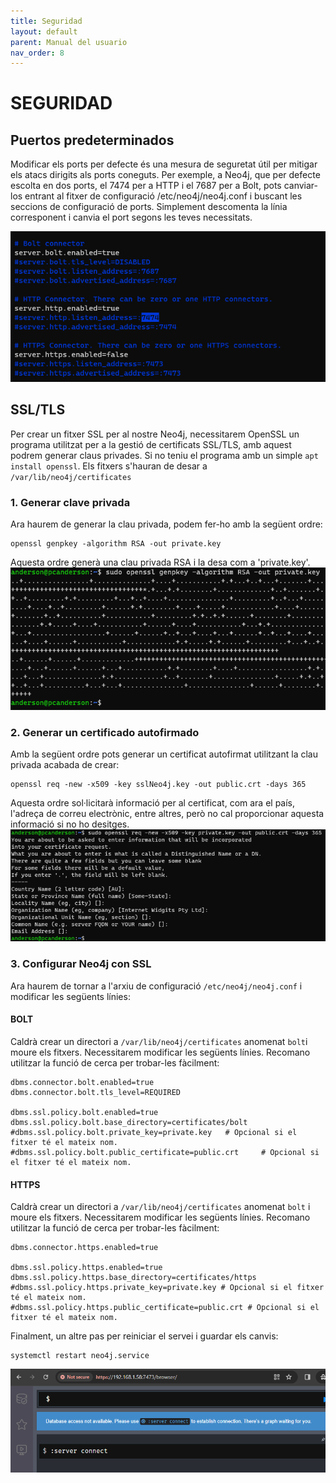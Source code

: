 ```yaml
---
title: Seguridad
layout: default
parent: Manual del usuario
nav_order: 8
---
```


# SEGURIDAD
## Puertos predeterminados
Modificar els ports per defecte és una mesura de seguretat útil per mitigar els atacs dirigits als ports coneguts. Per exemple, a Neo4j, que per defecte escolta en dos ports, el 7474 per a HTTP i el 7687 per a Bolt, pots canviar-los entrant al fitxer de configuració /etc/neo4j/neo4j.conf i buscant les seccions de configuració de ports. Simplement descomenta la línia corresponent i canvia el port segons les teves necessitats.

![](../imagenes/seguridad/Cambiar%20puertos.png)
## SSL/TLS
Per crear un fitxer SSL per al nostre Neo4j, necessitarem OpenSSL un programa utilitzat per a la gestió de certificats SSL/TLS, amb aquest podrem generar claus privades. Si no teniu el programa amb un simple ```apt install openssl```. Els fitxers s'hauran de desar a ```/var/lib/neo4j/certificates```

### 1. Generar clave privada
Ara haurem de generar la clau privada, podem fer-ho amb la següent ordre:
```
openssl genpkey -algorithm RSA -out private.key
```
Aquesta ordre generà una clau privada RSA i la desa com a 'private.key'.
![](../imagenes/seguridad/clavePrivada.png)
### 2. Generar un certificado autofirmado
Amb la següent ordre pots generar un certificat autofirmat utilitzant la clau privada acabada de crear:
```
openssl req -new -x509 -key sslNeo4j.key -out public.crt -days 365
```
Aquesta ordre sol·licitarà informació per al certificat, com ara el país, l'adreça de correu electrònic, entre altres, però no cal proporcionar aquesta informació si no ho desitges.
![](../imagenes/seguridad/clavePublica.png)
### 3. Configurar Neo4j con SSL

Ara haurem de tornar a l'arxiu de configuració ```/etc/neo4j/neo4j.conf``` i modificar les següents línies:
#### BOLT
Caldrà crear un directori a ```/var/lib/neo4j/certificates``` anomenat ```bolt```i moure els fitxers. Necessitarem modificar les següents línies. Recomano utilitzar la funció de cerca per trobar-les fàcilment:

```
dbms.connector.bolt.enabled=true
dbms.connector.bolt.tls_level=REQUIRED

dbms.ssl.policy.bolt.enabled=true
dbms.ssl.policy.bolt.base_directory=certificates/bolt
#dbms.ssl.policy.bolt.private_key=private.key 	# Opcional si el fitxer té el mateix nom.
#dbms.ssl.policy.bolt.public_certificate=public.crt 	# Opcional si el fitxer té el mateix nom.
```

#### HTTPS
Caldrà crear un directori a ```/var/lib/neo4j/certificates``` anomenat ```bolt``` i moure els fitxers. Necessitarem modificar les següents línies. Recomano utilitzar la funció de cerca per trobar-les fàcilment:
```
dbms.connector.https.enabled=true

dbms.ssl.policy.https.enabled=true
dbms.ssl.policy.https.base_directory=certificates/https
#dbms.ssl.policy.https.private_key=private.key # Opcional si el fitxer té el mateix nom.
#dbms.ssl.policy.https.public_certificate=public.crt # Opcional si el fitxer té el mateix nom.

```
Finalment, un altre pas per reiniciar el servei i guardar els canvis:
```
systemctl restart neo4j.service
```
![](../imagenes/seguridad/conexionExitosa.png)